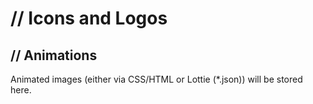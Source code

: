 # // Icons and Logos
## // Animations

Animated images (either via CSS/HTML or Lottie (*.json)) will be stored here.
